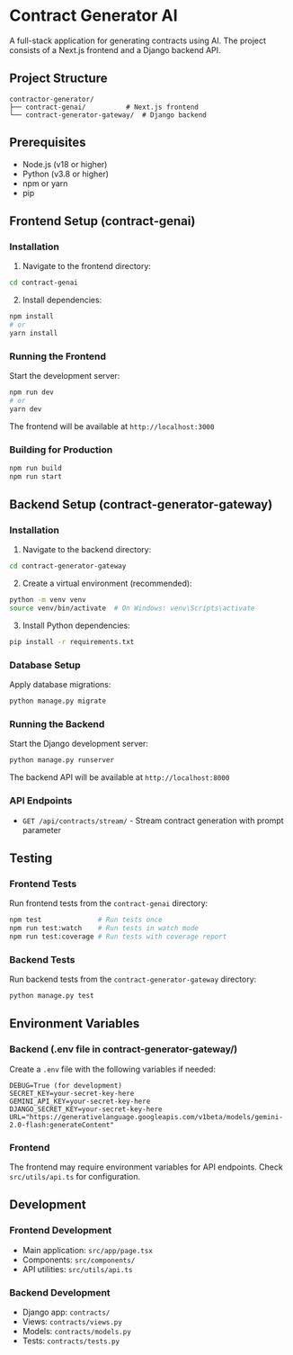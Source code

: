 # Contract Generator AI

A full-stack application for generating contracts using AI. The project consists of a Next.js frontend and a Django backend API.

## Project Structure

```
contractor-generator/
├── contract-genai/          # Next.js frontend
└── contract-generator-gateway/  # Django backend
```

## Prerequisites

- Node.js (v18 or higher)
- Python (v3.8 or higher)
- npm or yarn
- pip

## Frontend Setup (contract-genai)

### Installation

1. Navigate to the frontend directory:
```bash
cd contract-genai
```

2. Install dependencies:
```bash
npm install
# or
yarn install
```

### Running the Frontend

Start the development server:
```bash
npm run dev
# or
yarn dev
```

The frontend will be available at `http://localhost:3000`

### Building for Production

```bash
npm run build
npm run start
```

## Backend Setup (contract-generator-gateway)

### Installation

1. Navigate to the backend directory:
```bash
cd contract-generator-gateway
```

2. Create a virtual environment (recommended):
```bash
python -m venv venv
source venv/bin/activate  # On Windows: venv\Scripts\activate
```

3. Install Python dependencies:
```bash
pip install -r requirements.txt
```

### Database Setup

Apply database migrations:
```bash
python manage.py migrate
```

### Running the Backend

Start the Django development server:
```bash
python manage.py runserver
```

The backend API will be available at `http://localhost:8000`

### API Endpoints

- `GET /api/contracts/stream/` - Stream contract generation with prompt parameter

## Testing

### Frontend Tests

Run frontend tests from the `contract-genai` directory:
```bash
npm test              # Run tests once
npm run test:watch    # Run tests in watch mode
npm run test:coverage # Run tests with coverage report
```

### Backend Tests

Run backend tests from the `contract-generator-gateway` directory:
```bash
python manage.py test
```

## Environment Variables

### Backend (.env file in contract-generator-gateway/)
Create a `.env` file with the following variables if needed:
```
DEBUG=True (for development)
SECRET_KEY=your-secret-key-here
GEMINI_API_KEY=your-secret-key-here
DJANGO_SECRET_KEY=your-secret-key-here
URL="https://generativelanguage.googleapis.com/v1beta/models/gemini-2.0-flash:generateContent"

```

### Frontend
The frontend may require environment variables for API endpoints. Check `src/utils/api.ts` for configuration.

## Development

### Frontend Development
- Main application: `src/app/page.tsx`
- Components: `src/components/`
- API utilities: `src/utils/api.ts`

### Backend Development
- Django app: `contracts/`
- Views: `contracts/views.py`
- Models: `contracts/models.py`
- Tests: `contracts/tests.py`

